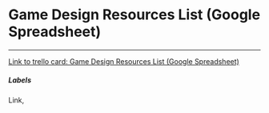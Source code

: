 # Game Design Resources List (Google Spreadsheet)



---

[Link to trello card: Game Design Resources List (Google Spreadsheet)](https://trello.com/c/O37wUzCo)

##### Labels

Link, 